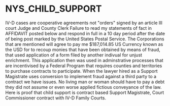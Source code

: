 # NYS_CHILD_SUPPORT
IV-D cases are cooperative agreements not "orders" signed by an article III court Judge and County Clerk
Failure to read my statements of fact in AFFIDAVIT posted below and respond in full in a 10 day period after the date of being post marked by the United States Postal Service. The Corporations that are mentioned will agree to pay me $187,014.85 US Currency known as the USD for to recoup monies that have been obtained by means of fraud, that used application of a form filed by another indivual for unjust enrichment. 
This application then was used in adminstrative processes that are incentivised by a Federal Program that requires counties and territories to purchase contracts to participate. When the lawyer hired as a Support Magistrate uses conversion to implement fraud against a third party to a contract we have issues. No living man or woman should have to pay a debt they did not assume or even worse applied fictious conveyance of the law. Here is proof that child support is contract based Support Magistrate, Court Commissioner contract with IV-D Family Courts. 
